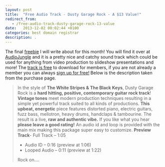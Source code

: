 ```yaml
---
layout: post
title:  "Free Audio Track - Dusty Garage Rock - A $13 Value!"
redirect_from:
   - /free-audio-track-dusty-garage-rock-13-value
date:   2013-12-02 00:02:44 +0100
categories: best domain registrar
description: .
---
```


The final [freebie](http://audiojungle.net/item/dusty-garage-rock/4226079?WT.ac=free_file&WT.seg_1=free_file&WT.z_author=Music2Sync&ref=Bigideaguy "Free Dusty Garage Rock Sound") I will write about for this month! You will find it over at [AudioJungle](http://audiojungle.net/?ref=Bigideaguy "AudioJungle") and it is a pretty nice and catchy sound track which could be used for anything from video production to slideshow presentations and more! The [track is free](http://audiojungle.net/item/dusty-garage-rock/4226079?WT.ac=free_file&WT.seg_1=free_file&WT.z_author=Music2Sync&ref=Bigideaguy "free track") to download for members, if you are not already a member you can always [sign up for free!](https://account.envato.com/sign_up?to=audiojungle&ref=Bigideaguy "Sign up for a free account") Below is the description taken from the purchase page.

> In the style of **The White Stripes & The Black Keys**, Dusty Garage Rock is a **hard hitting, positive, contemporary guitar rock track**! **Vintage tones** meet modern production techniques resulting in a simple yet powerful track suited to all kinds of productions. **This upbeat, energetic** piece features distorted piano, electric guitars, fuzz bass, mellotron, heavy drums, handclaps & tambourine. The result is a live, **raw and authentic vibe.** If you like what you hear **please leave a good rating!** An audio id and loop is provided with the main mix making this package super easy to customize. **Preview Track**- Full Track – 1:05
> - Audio ID – 0:16 (preview at 1:06)
> - Looped Audio – 0:11 (preview at 1:22)
>  
>  Rock on….